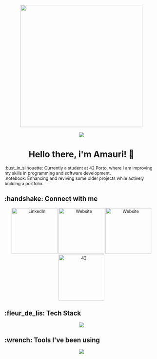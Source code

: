 

<!--
**amauricoder/amauricoder** is a ✨ _special_ ✨ repository because its `README.md` (this file) appears on your GitHub profile.

Here are some ideas to get you started:

- 🔭 I’m currently working on ...
- 🌱 I’m currently learning ...
- 👯 I’m looking to collaborate on ...
- 🤔 I’m looking for help with ...
- 💬 Ask me about ...
- 📫 How to reach me: ...
- 😄 Pronouns: ...
- ⚡ Fun fact: ...
-->
<div id="header" align="center">
  <img src="https://64.media.tumblr.com/1e91f69f3fc7f5d37323644a5c4d9ca0/tumblr_mjcm9kfGey1qh7gfao1_500.gifv" width="400" align="center"/>
</div>
<div id="counter" align="center">
  <br>
  <img src="https://komarev.com/ghpvc/?username=amauricoder&style=flat-square" />
</div>
<h1 align="center">Hello there, i'm Amauri! 👋</h1> 
:bust_in_silhouette: Currently a student at 42 Porto, where I am improving my skills in programming and software development. </br>
:notebook: Enhancing and reviving some older projects while actively building a portfolio. </br>

<h2> :handshake: Connect with me </h2>
<div align="center">
<a href="https://www.linkedin.com/in/amauri-lisboa/"><img alt="LinkedIn" src="https://img.shields.io/badge/LinkedIn-0077B5?style=for-the-badge&logo=linkedin&logoColor=white" width="150" style="max-width: 100%"></a>
<a href="https://www.amaurilisboa.com"><img alt="Website" src="https://img.shields.io/badge/website-000000?style=for-the-badge&logo=About.me&logoColor=white" width="150" style="max-width: 100%"></a>
<a href="https://exercism.org/profiles/amauricoder"><img alt="Website" src="https://img.shields.io/badge/Exercism-009CAB?style=for-the-badge&logo=exercism&logoColor=white" width="150" style="max-width: 100%"></a>
<a href="https://profile.intra.42.fr/users/aconceic"><img alt="42" src="https://camo.githubusercontent.com/f20ade80e876eb3f6accdbe579cb1768614539cea4c6ea5114cc4496c9be59b5/68747470733a2f2f696d672e736869656c64732e696f2f62616467652f506f72746f2d3130303030303f7374796c653d666c6174266c6f676f3d3432266c6f676f436f6c6f723d7768697465266c6162656c436f6c6f723d30303030303026636f6c6f723d303030303030" data-canonical-src="https://img.shields.io/badge/Porto-100000?style=flat&amp;logo=42&amp;logoColor=white&amp;labelColor=000000&amp;color=000000"  width="150" style="max-width: 100%;"></a>
</div>
<h2> :fleur_de_lis: Tech Stack </h2>
<div align="center">
  <a href="https://skillicons.dev">
    <img src="https://skillicons.dev/icons?i=c,php,laravel,js,react,html,css," />
  </a>
</div>
<h2> :wrench: Tools I've been using </h2>
<div align="center">
  <a href="https://skillicons.dev">
    <img src="https://skillicons.dev/icons?i=vscode,vim,git,discord,figma,linux,postman,stackoverflow,wordpress" />
  </a>
</div>

